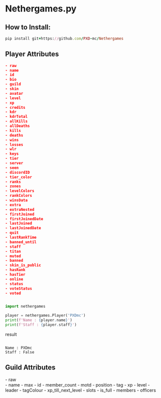 # Nethergames.py
<h2> How to Install: </h2>
 
```ruby
pip install git+https://github.com/PXD-mc/Nethergames
```


<h2> Player Attributes </h2>

```json
- raw 
- name  
- id  
- bio  
- guild  
- skin  
- avatar  
- level  
- xp  
- credits  
- kdr  
- kdrTotal  
- allKills  
- allDeaths  
- kills  
- deaths  
- wins  
- losses  
- wlr  
- keys  
- tier  
- server  
- seen  
- discordID  
- tier_color  
- ranks 
- zones 
- levelColors 
- rankColors 
- winsData 
- extra 
- extraNested 
- firstJoined 
- firstJoinedDate 
- lastJoined 
- lastJoinedDate 
- quit 
- lastRankTime 
- banned_until 
- staff 
- titan 
- muted 
- banned 
- skin_is_public 
- hasRank 
- hasTier 
- online 
- status 
- voteStatus 
- voted 
```



```python

import nethergames

player = nethergames.Player('PXDmc')
print(f'Name : {player.name}')
print(f'Staff : {player.staff}')

```
result
```

Name : PXDmc
Staff : False

```

<h2> Guild Attributes </h2>
- raw <br/ >
- name     
- max     
- id     
- member_count    
- motd     
- position    
- tag     
- xp     
- level     
- leader     
- tagColour 
- xp_till_next_level 
- slots 
- is_full 
- members   
- officers  
